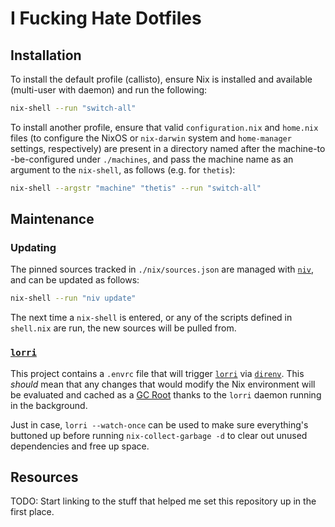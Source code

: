 # I Fucking Hate Dotfiles

## Installation

To install the default profile (callisto), ensure Nix is installed and
available (multi-user with daemon) and run the following:

```bash
nix-shell --run "switch-all"
```

To install another profile, ensure that valid `configuration.nix` and `home.nix`
files (to configure the NixOS or `nix-darwin` system and `home-manager`
settings, respectively) are present in a directory named after the
machine-to -be-configured under `./machines`, and pass the machine name as
an argument to the `nix-shell`, as follows (e.g. for `thetis`):

```bash
nix-shell --argstr "machine" "thetis" --run "switch-all"
```

## Maintenance

### Updating

The pinned sources tracked in `./nix/sources.json` are managed with [`niv`],
and can be updated as follows:

```bash
nix-shell --run "niv update"
```

The next time a `nix-shell` is entered, or any of the scripts defined in
`shell.nix` are run, the new sources will be pulled from.


### [`lorri`]

This project contains a `.envrc` file that will trigger [`lorri`] via
[`direnv`]. This _should_ mean that any changes that would modify the Nix
environment will be evaluated and cached as a [GC Root] thanks to the `lorri`
daemon running in the background.

Just in case, `lorri --watch-once` can be used to make sure everything's
buttoned up before running `nix-collect-garbage -d` to clear out unused
dependencies and free up space.

## Resources

TODO: Start linking to the stuff that helped me set this repository up in the
first place.

[`niv`]: https://www.github.com/nmattia/niv
[`lorri`]: https://www.gitub.com/target/lorri
[`direnv`]: https://www.gitub.com/direnv/direnv
[GC Root]: https://nixos.org/nixos/nix-pills/garbage-collector.html#idm140737315973184
